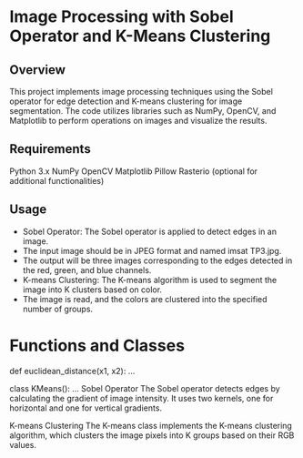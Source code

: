 # Image Processing with Sobel Operator and K-Means Clustering
## Overview
This project implements image processing techniques using the Sobel operator for edge detection and K-means clustering for image segmentation. The code utilizes libraries such as NumPy, OpenCV, and Matplotlib to perform operations on images and visualize the results.

## Requirements
Python 3.x
NumPy
OpenCV
Matplotlib
Pillow
Rasterio (optional for additional functionalities)

## Usage
- Sobel Operator: The Sobel operator is applied to detect edges in an image.
- The input image should be in JPEG format and named imsat TP3.jpg.
- The output will be three images corresponding to the edges detected in the red, green, and blue channels.
- K-means Clustering: The K-means algorithm is used to segment the image into K clusters based on color.
- The image is read, and the colors are clustered into the specified number of groups.


# Functions and Classes
def euclidean_distance(x1, x2):
    ...

class KMeans():
    ...
Sobel Operator
The Sobel operator detects edges by calculating the gradient of image intensity. It uses two kernels, one for horizontal and one for vertical gradients.

K-means Clustering
The K-means class implements the K-means clustering algorithm, which clusters the image pixels into K groups based on their RGB values.
